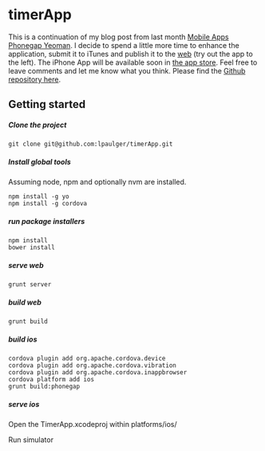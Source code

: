timerApp
========

This is a continuation of my blog post from last month [Mobile Apps Phonegap Yeoman](http://lucaspaulger.com/javascript/2013/09/25/Mobile-apps-Phonegap-Yeoman/). I decide to spend a little more time to enhance the application, submit it to iTunes and publish it to the [web](http://lucaspaulger.com/timerApp/) (try out the app to the left). The iPhone App will be available soon in [the app store](https://itunes.apple.com/us/app/repeat-timer-lp/id730948498?ls=1&mt=8). Feel free to leave comments and let me know what you think. Please find the [Github repository here](https://github.com/lpaulger/timerApp).

## Getting started

##### Clone the project

    git clone git@github.com:lpaulger/timerApp.git

##### Install global tools
Assuming node, npm and optionally nvm are installed.
    
    npm install -g yo
    npm install -g cordova

##### run package installers
    
    npm install
    bower install

##### serve web
    
    grunt server

##### build web

    grunt build

##### build ios
    
    cordova plugin add org.apache.cordova.device
    cordova plugin add org.apache.cordova.vibration
    cordova plugin add org.apache.cordova.inappbrowser
    cordova platform add ios
    grunt build:phonegap    

##### serve ios

Open the TimerApp.xcodeproj within platforms/ios/

Run simulator
